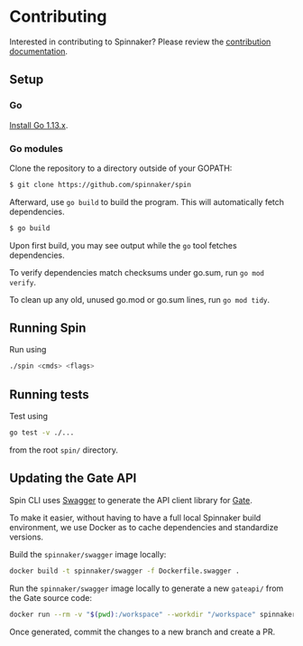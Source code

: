 # Contributing

Interested in contributing to Spinnaker? Please review the [contribution documentation](https://www.spinnaker.io/community/contributing/).

## Setup

### Go

[Install Go 1.13.x](https://golang.org/doc/install).

### Go modules

Clone the repository to a directory outside of your GOPATH:

```bash
$ git clone https://github.com/spinnaker/spin
```

Afterward, use `go build` to build the program. This will automatically fetch dependencies.

```bash
$ go build
```

Upon first build, you may see output while the `go` tool fetches dependencies.

To verify dependencies match checksums under go.sum, run `go mod verify`.

To clean up any old, unused go.mod or go.sum lines, run `go mod tidy`.


## Running Spin

Run using

```bash
./spin <cmds> <flags>
```


## Running tests

Test using

```bash
go test -v ./...
```

from the root `spin/` directory.

## Updating the Gate API

Spin CLI uses [Swagger](https://swagger.io/) to generate the API client library for [Gate](https://github.com/spinnaker/gate).

To make it easier, without having to have a full local Spinnaker build environment, we use Docker as to cache dependencies and standardize versions.

Build the `spinnaker/swagger` image locally:
```bash
docker build -t spinnaker/swagger -f Dockerfile.swagger .
```

Run the `spinnaker/swagger` image locally to generate a new `gateapi/` from the Gate source code:
```bash
docker run --rm -v "$(pwd):/workspace" --workdir "/workspace" spinnaker/swagger
```

Once generated, commit the changes to a new branch and create a PR.
